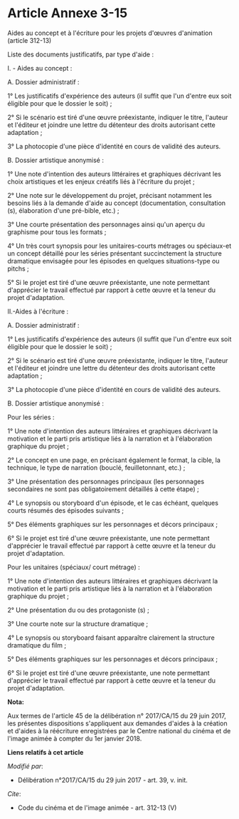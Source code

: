 # Article Annexe 3-15

Aides au concept et à l'écriture pour les projets d'œuvres d'animation (article 312-13)

Liste des documents justificatifs, par type d'aide :

I. - Aides au concept :

A. Dossier administratif :

1° Les justificatifs d'expérience des auteurs (il suffit que l'un d'entre eux soit éligible pour que le dossier le soit) ;

2° Si le scénario est tiré d'une œuvre préexistante, indiquer le titre, l'auteur et l'éditeur et joindre une lettre du
détenteur des droits autorisant cette adaptation ;

3° La photocopie d'une pièce d'identité en cours de validité des auteurs.

B. Dossier artistique anonymisé :

1° Une note d'intention des auteurs littéraires et graphiques décrivant les choix artistiques et les enjeux créatifs liés à
l'écriture du projet ;

2° Une note sur le développement du projet, précisant notamment les besoins liés à la demande d'aide au concept
(documentation, consultation (s), élaboration d'une pré-bible, etc.) ;

3° Une courte présentation des personnages ainsi qu'un aperçu du graphisme pour tous les formats ;

4° Un très court synopsis pour les unitaires-courts métrages ou spéciaux-et un concept détaillé pour les séries présentant
succinctement la structure dramatique envisagée pour les épisodes en quelques situations-type ou pitchs ;

5° Si le projet est tiré d'une œuvre préexistante, une note permettant d'apprécier le travail effectué par rapport à cette
œuvre et la teneur du projet d'adaptation.

II.-Aides à l'écriture :

A. Dossier administratif :

1° Les justificatifs d'expérience des auteurs (il suffit que l'un d'entre eux soit éligible pour que le dossier le soit) ;

2° Si le scénario est tiré d'une œuvre préexistante, indiquer le titre, l'auteur et l'éditeur et joindre une lettre du
détenteur des droits autorisant cette adaptation ;

3° La photocopie d'une pièce d'identité en cours de validité des auteurs.

B. Dossier artistique anonymisé :

Pour les séries :

1° Une note d'intention des auteurs littéraires et graphiques décrivant la motivation et le parti pris artistique liés à la
narration et à l'élaboration graphique du projet ;

2° Le concept en une page, en précisant également le format, la cible, la technique, le type de narration (bouclé,
feuilletonnant, etc.) ;

3° Une présentation des personnages principaux (les personnages secondaires ne sont pas obligatoirement détaillés à cette
étape) ;

4° Le synopsis ou storyboard d'un épisode, et le cas échéant, quelques courts résumés des épisodes suivants ;

5° Des éléments graphiques sur les personnages et décors principaux ;

6° Si le projet est tiré d'une œuvre préexistante, une note permettant d'apprécier le travail effectué par rapport à cette
œuvre et la teneur du projet d'adaptation.

Pour les unitaires (spéciaux/ court métrage) :

1° Une note d'intention des auteurs littéraires et graphiques décrivant la motivation et le parti pris artistique liés à la
narration et à l'élaboration graphique du projet ;

2° Une présentation du ou des protagoniste (s) ;

3° Une courte note sur la structure dramatique ;

4° Le synopsis ou storyboard faisant apparaître clairement la structure dramatique du film ;

5° Des éléments graphiques sur les personnages et décors principaux ;

6° Si le projet est tiré d'une œuvre préexistante, une note permettant d'apprécier le travail effectué par rapport à cette
œuvre et la teneur du projet d'adaptation.

**Nota:**

Aux termes de l'article 45 de la délibération n° 2017/CA/15 du 29 juin 2017, les présentes dispositions s'appliquent aux
demandes d'aides à la création et d'aides à la réécriture enregistrées par le Centre national du cinéma et de l'image animée
à compter du 1er janvier 2018.

**Liens relatifs à cet article**

_Modifié par_:

  - Délibération n°2017/CA/15 du 29 juin 2017 - art. 39, v. init.

_Cite_:

  - Code du cinéma et de l'image animée - art. 312-13 (V)
